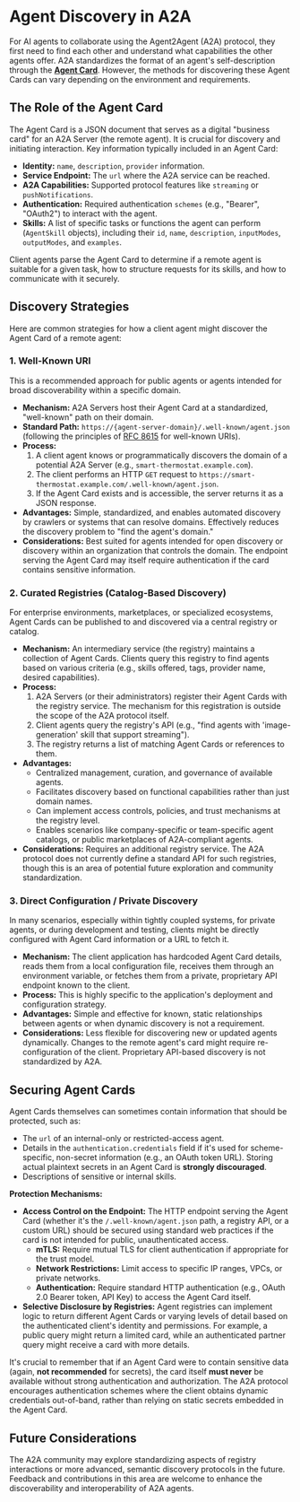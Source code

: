 # Agent Discovery in A2A

For AI agents to collaborate using the Agent2Agent (A2A) protocol, they first need to find each other and understand what capabilities the other agents offer. A2A standardizes the format of an agent's self-description through the **[Agent Card](../specification.md#5-agent-discovery-the-agent-card)**. However, the methods for discovering these Agent Cards can vary depending on the environment and requirements.

## The Role of the Agent Card

The Agent Card is a JSON document that serves as a digital "business card" for an A2A Server (the remote agent). It is crucial for discovery and initiating interaction. Key information typically included in an Agent Card:

- **Identity:** `name`, `description`, `provider` information.
- **Service Endpoint:** The `url` where the A2A service can be reached.
- **A2A Capabilities:** Supported protocol features like `streaming` or `pushNotifications`.
- **Authentication:** Required authentication `schemes` (e.g., "Bearer", "OAuth2") to interact with the agent.
- **Skills:** A list of specific tasks or functions the agent can perform (`AgentSkill` objects), including their `id`, `name`, `description`, `inputModes`, `outputModes`, and `examples`.

Client agents parse the Agent Card to determine if a remote agent is suitable for a given task, how to structure requests for its skills, and how to communicate with it securely.

## Discovery Strategies

Here are common strategies for how a client agent might discover the Agent Card of a remote agent:

### 1. Well-Known URI

This is a recommended approach for public agents or agents intended for broad discoverability within a specific domain.

- **Mechanism:** A2A Servers host their Agent Card at a standardized, "well-known" path on their domain.
- **Standard Path:** `https://{agent-server-domain}/.well-known/agent.json` (following the principles of [RFC 8615](https://www.ietf.org/rfc/rfc8615.txt) for well-known URIs).
- **Process:**
    1. A client agent knows or programmatically discovers the domain of a potential A2A Server (e.g., `smart-thermostat.example.com`).
    2. The client performs an HTTP `GET` request to `https://smart-thermostat.example.com/.well-known/agent.json`.
    3. If the Agent Card exists and is accessible, the server returns it as a JSON response.
- **Advantages:** Simple, standardized, and enables automated discovery by crawlers or systems that can resolve domains. Effectively reduces the discovery problem to "find the agent's domain."
- **Considerations:** Best suited for agents intended for open discovery or discovery within an organization that controls the domain. The endpoint serving the Agent Card may itself require authentication if the card contains sensitive information.

### 2. Curated Registries (Catalog-Based Discovery)

For enterprise environments, marketplaces, or specialized ecosystems, Agent Cards can be published to and discovered via a central registry or catalog.

- **Mechanism:** An intermediary service (the registry) maintains a collection of Agent Cards. Clients query this registry to find agents based on various criteria (e.g., skills offered, tags, provider name, desired capabilities).
- **Process:**
    1. A2A Servers (or their administrators) register their Agent Cards with the registry service. The mechanism for this registration is outside the scope of the A2A protocol itself.
    2. Client agents query the registry's API (e.g., "find agents with 'image-generation' skill that support streaming").
    3. The registry returns a list of matching Agent Cards or references to them.
- **Advantages:**
  - Centralized management, curation, and governance of available agents.
  - Facilitates discovery based on functional capabilities rather than just domain names.
  - Can implement access controls, policies, and trust mechanisms at the registry level.
  - Enables scenarios like company-specific or team-specific agent catalogs, or public marketplaces of A2A-compliant agents.
- **Considerations:** Requires an additional registry service. The A2A protocol does not currently define a standard API for such registries, though this is an area of potential future exploration and community standardization.

### 3. Direct Configuration / Private Discovery

In many scenarios, especially within tightly coupled systems, for private agents, or during development and testing, clients might be directly configured with Agent Card information or a URL to fetch it.

- **Mechanism:** The client application has hardcoded Agent Card details, reads them from a local configuration file, receives them through an environment variable, or fetches them from a private, proprietary API endpoint known to the client.
- **Process:** This is highly specific to the application's deployment and configuration strategy.
- **Advantages:** Simple and effective for known, static relationships between agents or when dynamic discovery is not a requirement.
- **Considerations:** Less flexible for discovering new or updated agents dynamically. Changes to the remote agent's card might require re-configuration of the client. Proprietary API-based discovery is not standardized by A2A.

## Securing Agent Cards

Agent Cards themselves can sometimes contain information that should be protected, such as:

- The `url` of an internal-only or restricted-access agent.
- Details in the `authentication.credentials` field if it's used for scheme-specific, non-secret information (e.g., an OAuth token URL). Storing actual plaintext secrets in an Agent Card is **strongly discouraged**.
- Descriptions of sensitive or internal skills.

**Protection Mechanisms:**

- **Access Control on the Endpoint:** The HTTP endpoint serving the Agent Card (whether it's the `/.well-known/agent.json` path, a registry API, or a custom URL) should be secured using standard web practices if the card is not intended for public, unauthenticated access.
  - **mTLS:** Require mutual TLS for client authentication if appropriate for the trust model.
  - **Network Restrictions:** Limit access to specific IP ranges, VPCs, or private networks.
  - **Authentication:** Require standard HTTP authentication (e.g., OAuth 2.0 Bearer token, API Key) to access the Agent Card itself.
- **Selective Disclosure by Registries:** Agent registries can implement logic to return different Agent Cards or varying levels of detail based on the authenticated client's identity and permissions. For example, a public query might return a limited card, while an authenticated partner query might receive a card with more details.

It's crucial to remember that if an Agent Card were to contain sensitive data (again, **not recommended** for secrets), the card itself **must never** be available without strong authentication and authorization. The A2A protocol encourages authentication schemes where the client obtains dynamic credentials out-of-band, rather than relying on static secrets embedded in the Agent Card.

## Future Considerations

The A2A community may explore standardizing aspects of registry interactions or more advanced, semantic discovery protocols in the future. Feedback and contributions in this area are welcome to enhance the discoverability and interoperability of A2A agents.
